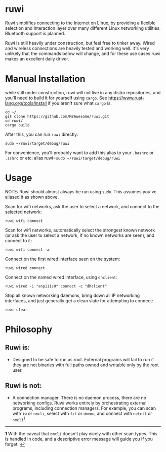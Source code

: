 # ruwi

Ruwi simplifies connecting to the Internet on Linux, by providing a flexible selection and interaction layer over many different Linux networking utilities. Bluetooth support is planned. 

Ruwi is still heavily under construction, but feel free to tinker away. Wired and wireless connections are heavily tested and working well. It's very unlikely that the commands below will change, and for these use cases ruwi makes an excellent daily driver.

# Manual Installation
while still under construction, ruwi will not live in any distro repositories, and you'll need to build it for yourself using `cargo`. See https://www.rust-lang.org/tools/install if you aren't sure what `cargo` is.

    cd ~/
    git clone https://github.com/MrAwesome/ruwi.git
    cd ruwi/
    cargo build
    
After this, you can run `ruwi` directly:

    sudo ~/ruwi/target/debug/ruwi 
    
For convenience, you'll probably want to add this alias to your `.bashrc` or `.zshrc` or etc:
    alias ruwi=`sudo ~/ruwi/target/debug/ruwi`

# Usage
NOTE: Ruwi should almost always be run using `sudo`. This assumes you've aliased it as shown above.

Scan for wifi networks, ask the user to select a network, and connect to the selected network: 

    ruwi wifi connect

Scan for wifi networks, automatically select the strongest known network (or ask the user to select a network, if no known networks are seen), and connect to it:

    ruwi wifi connect -a

Connect on the first wired interface seen on the system:

    ruwi wired connect

Connect on the named wired interface, using `dhclient`:

    ruwi wired -i "enp111s0" connect -c "dhclient"
    
Stop all known networking daemons, bring down all IP networking interfaces, and just generally get a clean slate for attempting to connect:

    ruwi clear

# Philosophy

## Ruwi is:
* Designed to be safe to run as root. External programs will fail to run if they are not binaries with full paths owned and writable only by the root user.

## Ruwi is not:
* A connection manager. There is no daemon process, there are no networking configs. Ruwi works entirely by orchestrating external programs, including connection managers. For example, you can scan with `iw` or `nmcli`, select with `fzf` or `dmenu`, and connect with `netctl` or `nmcli`<sup id="a1">[1](#f1)</sup>.


---

<b id="f1">1</b> With the caveat that `nmcli` doesn't play nicely with other scan types. This is handled in code, and a descriptive error message will guide you if you forget. [↩](#a1)
